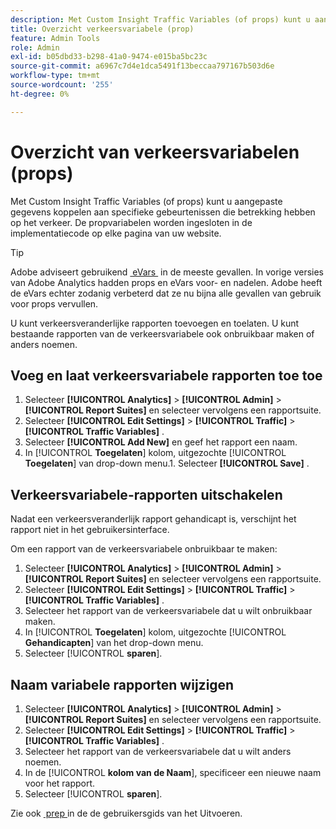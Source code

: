 ```yaml
---
description: Met Custom Insight Traffic Variables (of props) kunt u aangepaste gegevens koppelen aan specifieke gebeurtenissen die betrekking hebben op het verkeer. De propvariabelen worden ingesloten in de implementatiecode op elke pagina van uw website.
title: Overzicht verkeersvariabele (prop)
feature: Admin Tools
role: Admin
exl-id: b05dbd33-b298-41a0-9474-e015ba5bc23c
source-git-commit: a6967c7d4e1dca5491f13beccaa797167b503d6e
workflow-type: tm+mt
source-wordcount: '255'
ht-degree: 0%

---
```


# Overzicht van verkeersvariabelen (props)

Met Custom Insight Traffic Variables (of props) kunt u aangepaste gegevens koppelen aan specifieke gebeurtenissen die betrekking hebben op het verkeer. De propvariabelen worden ingesloten in de implementatiecode op elke pagina van uw website.

>[!TIP]
>
>Adobe adviseert gebruikend [&#x200B; eVars &#x200B;](/help/implement/vars/page-vars/evar.md) in de meeste gevallen. In vorige versies van Adobe Analytics hadden props en eVars voor- en nadelen. Adobe heeft de eVars echter zodanig verbeterd dat ze nu bijna alle gevallen van gebruik voor props vervullen.

U kunt verkeersveranderlijke rapporten toevoegen en toelaten. U kunt bestaande rapporten van de verkeersvariabele ook onbruikbaar maken of anders noemen.

## Voeg en laat verkeersvariabele rapporten toe toe

1. Selecteer **[!UICONTROL Analytics]** > **[!UICONTROL Admin]** > **[!UICONTROL Report Suites]** en selecteer vervolgens een rapportsuite.
1. Selecteer **[!UICONTROL Edit Settings]** > **[!UICONTROL Traffic]** > **[!UICONTROL Traffic Variables]** .
1. Selecteer **[!UICONTROL Add New]** en geef het rapport een naam.
1. In [!UICONTROL **Toegelaten**] kolom, uitgezochte [!UICONTROL **Toegelaten**] van drop-down menu.1. Selecteer **[!UICONTROL Save]** .

## Verkeersvariabele-rapporten uitschakelen

Nadat een verkeersveranderlijk rapport gehandicapt is, verschijnt het rapport niet in het gebruikersinterface.

Om een rapport van de verkeersvariabele onbruikbaar te maken:

1. Selecteer **[!UICONTROL Analytics]** > **[!UICONTROL Admin]** > **[!UICONTROL Report Suites]** en selecteer vervolgens een rapportsuite.
1. Selecteer **[!UICONTROL Edit Settings]** > **[!UICONTROL Traffic]** > **[!UICONTROL Traffic Variables]** .
1. Selecteer het rapport van de verkeersvariabele dat u wilt onbruikbaar maken.
1. In [!UICONTROL **Toegelaten**] kolom, uitgezochte [!UICONTROL **Gehandicapten**] van het drop-down menu.
1. Selecteer [!UICONTROL **sparen**].

## Naam variabele rapporten wijzigen

1. Selecteer **[!UICONTROL Analytics]** > **[!UICONTROL Admin]** > **[!UICONTROL Report Suites]** en selecteer vervolgens een rapportsuite.
1. Selecteer **[!UICONTROL Edit Settings]** > **[!UICONTROL Traffic]** > **[!UICONTROL Traffic Variables]** .
1. Selecteer het rapport van de verkeersvariabele dat u wilt anders noemen.
1. In de [!UICONTROL **kolom van de Naam**], specificeer een nieuwe naam voor het rapport.
1. Selecteer [!UICONTROL **sparen**].

Zie ook [&#x200B; prep &#x200B;](/help/implement/vars/page-vars/prop.md) in de de gebruikersgids van het Uitvoeren.
